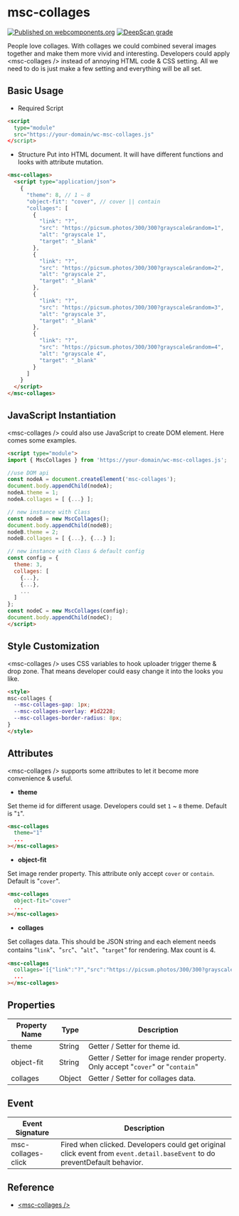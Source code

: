 # msc-collages
[![Published on webcomponents.org](https://img.shields.io/badge/webcomponents.org-published-blue.svg)](https://www.webcomponents.org/element/msc-collages) [![DeepScan grade](https://deepscan.io/api/teams/16372/projects/19638/branches/512830/badge/grade.svg)](https://deepscan.io/dashboard#view=project&tid=16372&pid=19638&bid=512830)

People love collages. With collages we could combined several images together and make them more vivid and interesting. Developers could apply &lt;msc-collages /> instead of annoying HTML code &amp; CSS setting. All we need to do is just make a few setting and everything will be all set. 

## Basic Usage

- Required Script

```html
<script 
  type="module"
  src="https://your-domain/wc-msc-collages.js"
</script>
```

- Structure
Put <msc-collages /> into HTML document. It will have different functions and looks with attribute mutation.
```html
<msc-collages>
  <script type="application/json">
    {
      "theme": 8, // 1 ~ 8
      "object-fit": "cover", // cover || contain
      "collages": [
        {
          "link": "?",
          "src": "https://picsum.photos/300/300?grayscale&random=1",
          "alt": "grayscale 1",
          "target": "_blank"
        },
        {
          "link": "?",
          "src": "https://picsum.photos/300/300?grayscale&random=2",
          "alt": "grayscale 2",
          "target": "_blank"
        },
        {
          "link": "?",
          "src": "https://picsum.photos/300/300?grayscale&random=3",
          "alt": "grayscale 3",
          "target": "_blank"
        },
        {
          "link": "?",
          "src": "https://picsum.photos/300/300?grayscale&random=4",
          "alt": "grayscale 4",
          "target": "_blank"
        }
      ]
    }
  </script>
</msc-collages>
```

## JavaScript Instantiation
&lt;msc-collages /&gt; could also use JavaScript to create DOM element. Here comes some examples.
```html
<script type="module">
import { MscCollages } from 'https://your-domain/wc-msc-collages.js';

//use DOM api
const nodeA = document.createElement('msc-collages');
document.body.appendChild(nodeA);
nodeA.theme = 1;
nodeA.collages = [ {...} ];

// new instance with Class
const nodeB = new MscCollages();
document.body.appendChild(nodeB);
nodeB.theme = 2;
nodeB.collages = [ {...}, {...} ];

// new instance with Class & default config
const config = {
  theme: 3,
  collages: [
    {...},
    {...},
    ...
  ]
};
const nodeC = new MscCollages(config);
document.body.appendChild(nodeC);
</script>
```

## Style Customization
&lt;msc-collages /&gt; uses CSS variables to hook uploader trigger theme & drop zone. That means developer could easy change it into the looks you like.
```html
<style>
msc-collages {
  --msc-collages-gap: 1px;
  --msc-collages-overlay: #1d2228;
  --msc-collages-border-radius: 8px;
}
</style>
```

## Attributes
&lt;msc-collages /&gt; supports some attributes to let it become more convenience & useful.

- **theme**

Set theme id for different usage. Developers could set `1` ~ `8` theme. Default is "`1`".

```html
<msc-collages
  theme="1"
  ...
></msc-collages>
```

- **object-fit**

Set image render property. This attribute only accept `cover` or `contain`. Default is "`cover`".

```html
<msc-collages
  object-fit="cover"
  ...
></msc-collages>
```

- **collages**

Set collages data. This should be JSON string and each element needs contains "`link`"、"`src`"、"`alt`"、"`target`" for rendering. Max count is 4.

```html
<msc-collages
  collages='[{"link":"?","src":"https://picsum.photos/300/300?grayscale&random=1","alt":"grayscale 1","target":"_blank"}]'
  ...
></msc-collages>
```

## Properties

| Property Name | Type | Description |
| ----------- | ----------- | ----------- |
| theme | String | Getter / Setter for theme id. |
| object-fit | String | Getter / Setter for image render property. Only accept "`cover`" or "`contain`" |
| collages | Object | Getter / Setter for collages data. |

## Event

| Event Signature | Description |
| ----------- | ----------- |
| msc-collages-click | Fired when <msc-collages /> clicked. Developers could get original click event from `event.detail.baseEvent` to do preventDefault behavior. |

## Reference
- [&lt;msc-collages /&gt;](https://blog.lalacube.com/mei/webComponent_msc-collages.html)
